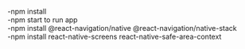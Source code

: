 -npm install <br />
-npm start to run app <br />
-npm install @react-navigation/native @react-navigation/native-stack <br />
-npm install react-native-screens react-native-safe-area-context <br />
